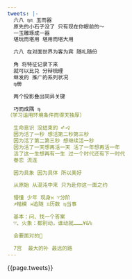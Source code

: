 ```yaml
---
tweets: |-
  六八 ♍︎♏︎ 玉而器
  原先的小石子没了 只有现在你眼前的～
  一玉雕琢成一器
  堪玩而堪用 堪用而堪大用

  六八 在对面世界为客为宾 随礼随份

  角 将特征记录下来
  就可以比兑 分辩梳理
  继发的 推广的系列状况
  ♍︎册

  两个投影叠出同异关键

  巧而成隅 ♍︎
（学习运用环境条件而得天独厚）

  生命意识 没结束的 ♂→♀
  因为活了一秒 想活第二秒第三秒
  因为活了第二第三秒 想继续活一秒
  因为活了一天想再活一天 活了一年想再活一年
  活了这一生想再有一生 过一个时代还有下一时代
  眷恋 流连

  因为具象 因为具体 所以美好

  从原始 从混沌中来 只为赴你这一面之约

  懵懂 少年 现身♓︎ ♈分阶
  ♐︎楷模 ♓︎追随 ♊︎历数 ♍︎当事

  基本：问、找一个答案
  ♈︎、火象：都别动，谁动就………¥&%

  会要面对的🌙

  7宫  最大的补 最远的路
---
```

{{page.tweets}}
